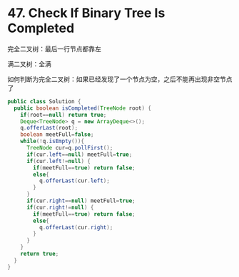 # 47. Check If Binary Tree Is Completed


完全二叉树：最后一行节点都靠左

满二叉树：全满

如何判断为完全二叉树：如果已经发现了一个节点为空，之后不能再出现非空节点了

```java
public class Solution {
  public boolean isCompleted(TreeNode root) {
    if(root==null) return true;
    Deque<TreeNode> q = new ArrayDeque<>();
    q.offerLast(root);
    boolean meetFull=false;
    while(!q.isEmpty()){
      TreeNode cur=q.pollFirst();
      if(cur.left==null) meetFull=true;
      if(cur.left!=null) {
        if(meetFull==true) return false;
        else{
          q.offerLast(cur.left);
        }
      } 
      if(cur.right==null) meetFull=true;
      if(cur.right!=null) {
        if(meetFull==true) return false;
        else{
          q.offerLast(cur.right);
        }
      }
    }
    return true;
  }
}
